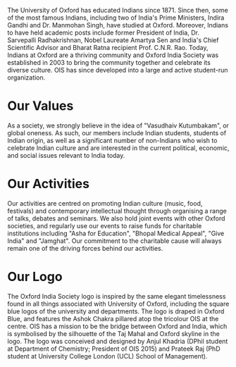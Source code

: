 

The University of Oxford has educated Indians since 1871. Since then, some of the most famous Indians, including two of India's Prime Ministers, Indira Gandhi and Dr. Manmohan Singh, have studied at Oxford. Moreover, Indians to have held academic posts include former President of India, Dr. Sarvepalli Radhakrishnan, Nobel Laureate Amartya Sen and India's Chief Scientific Advisor and Bharat Ratna recipient Prof. C.N.R. Rao. Today, Indians at Oxford are a thriving community and Oxford India Society was established in 2003 to bring the community together and celebrate its diverse culture. OIS has since developed into a large and active student-run organization.

Our Values
==========

As a society, we strongly believe in the idea of "Vasudhaiv Kutumbakam", or global oneness. As such, our members include Indian students, students of Indian origin, as well as a significant number of non-Indians who wish to celebrate Indian culture and are interested in the current political, economic, and social issues relevant to India today.

Our Activities
==============

Our activities are centred on promoting Indian culture (music, food, festivals) and contemporary intellectual thought through organising a range of talks, debates and seminars. We also hold joint events with other Oxford societies, and regularly use our events to raise funds for charitable institutions including "Asha for Education", "Bhopal Medical Appeal", "Give India" and "Jamghat". Our commitment to the charitable cause will always remain one of the driving forces behind our activities.

Our Logo
========

The Oxford India Society logo is inspired by the same elegant timelessness found in all things associated with University of Oxford, including the square blue logos of the university and departments. The logo is draped in Oxford Blue, and features the Ashok Chakra pillared atop the tricolour OIS at the centre. OIS has a mission to be the bridge between Oxford and India, which is symbolised by the silhouette of the Taj Mahal and Oxford skyline in the logo. The logo was conceived and designed by Anjul Khadria (DPhil student at Department of Chemistry; President of OIS 2015) and Prateek Raj (PhD student at University College London (UCL) School of Management).
